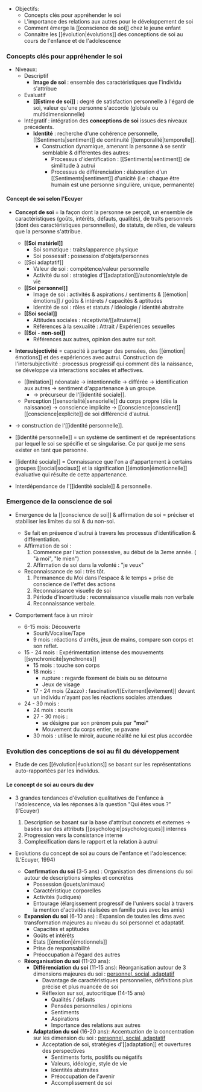 
- Objectifs:
	- Concepts clés pour appréhender le soi
	- L'importance des relations aux autres pour le développement de soi
	- Comment émerge la [[conscience de soi]] chez le jeune enfant 
	- Connaitre les [[évolution|évolutions]] des conceptions de soi au cours de l'enfance et de l'adolescence


### Concepts clés pour appréhender le soi

- Niveaux:
	- Descriptif
		- **Image de soi** : ensemble des caractéristiques que l'individu s'attribue
	- Evaluatif 
		- **[[Estime de soi]]** : degré de satisfaction personnelle à l'égard de soi, valeur qu'une personne s'accorde (globale ou multidimensionnelle)
	- Intégratif : intégration des **conceptions de soi** issues des niveaux précédents.
		- **Identité** : recherche d'une cohérence personnelle, [[Sentiments|sentiment]] de continuité [[temporalité|temporelle]]. 
			- Construction dynamique, amenant la personne à se sentir semblable & différentes des autres:
				- Processus d'identification : [[Sentiments|sentiment]] de similitude à autrui
				- Processus de différenciation : élaboration d'un [[Sentiments|sentiment]] d'unicité (i.e : chaque être humain est une personne singulière, unique, permanente)

#### Concept de soi selon l'Ecuyer

- **Concept de soi** = la façon dont la personne se perçoit, un ensemble de caractéristiques (goûts, intérêts, défauts, qualités), de traits personnels (dont des caractéristiques personnelles), de statuts, de rôles, de valeurs que la personne s'attribue.
	- **[[Soi matériel]]**
		- Soi somatique : traits/apparence physique 
		- Soi possessif : possession d'objets/personnes 
	- [[Soi adaptatif]] 
		- Valeur de soi : compétence/valeur personnelle 
		- Activité du soi : stratégies d'[[adaptation]]/autonomie/style de vie 
	- **[[Soi personnel]]**
		- Image de soi : activités & aspirations / sentiments & [[émotion|émotions]] / goûts & intérets / capacités & aptitudes 
		- Identité de soi : rôles et statuts / idéologie / identité abstraite 
	- **[[Soi social]]**
		- Attitudes sociales : réceptivité/[[altruisme]] 
		- Références à la sexualité : Attrait / Expériences sexuelles 
	- **[[Soi - non-soi]]** 
		- Références aux autres, opinion des autre sur soit. 

- **Intersubjectivité** = capacité à partager des pensées, des [[émotion|émotions]] et des expériences avec autrui. Construction de l'intersubjectivité : processus progressif qui comment dès la naissance, se développe via interactions sociales et affectives. 
	- [[Imitation]] néonatale -> intentionnelle -> différée -> identification aux autres -> sentiment d'appartenance à un groupe. 
		- -> précurseur de l'[[identité sociale]].
	- Perception [[sensorialité|sensorielle]] du corps propre (dès la naissance) -> conscience implicite -> [[conscience|conscient]] [[conscience|explicite]] de soi différencié d'autrui. 
- -> construction de l'[[identité personnelle]].

- [[identité personnelle]] = un système de sentiment et de représentations par lequel le soi se spécifie et se singularise. Ce par quoi je me sens exister en tant que personne. 
- [[identité sociale]] = Connaissance que l'on a d'appartement à certains groupes [[social|sociaux]] et la signification [[émotion|émotionnelle]] évaluative qui résulte de cette appartenance. 

- Interdépendance de l'[[identité sociale]] & personnelle. 

### Emergence de la conscience de soi 

- Emergence de la [[conscience de soi]] & affirmation de soi  = préciser et stabiliser les limites du soi & du non-soi.
	- Se fait en présence d'autrui à travers les processus d'identification & différentiation. 
	- Affirmation de soi :
		1. Commence par l'action possessive, au début de la 3eme année. ( "à moi", "le mien")
		2. Affirmation de soi dans la volonté : "je veux"
	- Reconnaissance de soi : très tôt.
		1. Permanence du Moi dans l'espace & le temps + prise de conscience de l'effet des actions
		2. Reconnaissance visuelle de soi
		3. Période d'incertitude : reconnaissance visuelle mais non verbale
		4. Reconnaissance verbale. 
	

- Comportement face à un miroir 
	- 6-15 mois: Découverte
		- Sourit/Vocalise/Tape
		- 9 mois : réactions d'arrêts, jeux de mains, compare son corps et son reflet. 
	- 15 - 24 mois : Expérimentation intense des mouvements [[synchronicité|synchrones]] 
		- 15 mois : touche son corps
		- 18 mois : 
			- rupture : regarde fixement de biais ou se détourne
			- Jeux de visage
		- 17 - 24 mois (Zazzo) : fascination/[[Evitement|évitement]] devant un individu n'ayant pas les réactions sociales attendues
	- 24 - 30 mois :
		- 24 mois : souris 
		- 27 - 30 mois : 
			- se désigne par son prénom puis par **"moi"**
			- Mouvement du corps entier, se pavane
		- 30 mois : utilise le miroir, aucune réalité ne lui est plus accordée


### Evolution des conceptions de soi au fil du développement 

- Etude de ces [[évolution|évolutions]] se basant sur les représentations auto-rapportées par les individus. 

#### Le concept de soi au cours du dev 

- 3 grandes tendances d'évolution qualitatives de l'enfance à l'adolescence, via les réponses à la question "Qui êtes vous ?" (l'Ecuyer)
	1. Description se basant sur la base d'attribut concrets et externes -> basées sur des attributs [[psychologie|psychologiques]] internes 
	2. Progression vers la consistance interne 
	3. Complexification dans le rapport et la relation à autrui 

- Evolutions du concept de soi au cours de l'enfance et l'adolescence: (L'Ecuyer, 1994)
	- **Confirmation du soi** (3-5 ans) : Organisation des dimensions du soi autour de descriptions simples et concrètes
		- Possession (jouets/animaux)
		- Caractéristique corporelles
		- Activités (ludiques)
		- Entourage (élargissement progressif de l'univers social à travers la mention d'activités réalisées en famille puis avec les amis)
	- **Expansion du soi** (6-10 ans) : Expansion de toutes les dims avec transformation majeures au niveau du soi personnel et adaptatif. 
		- Capacités et aptitudes
		- Goûts et intérêts 
		- Etats [[émotion|émotionnels]] 
		- Prise de responsabilité 
		- Préoccupation à l'égard des autres 
	- **Réorganisation du soi** (11-20 ans):
		- **Différenciation du soi** (11-15 ans): Réorganisation autour de 3 dimensions majeures du soi : <u>personnel, social, adaptatif</u>
			- Davantage de caractéristiques personnelles, définitions plus précise et plus nuancée de soi
			- Réflexion sur soi, autocritique (14-15 ans)
				- Qualités / défauts
				- Pensées personnelles / opinions
				- Sentiments
				- Aspirations
				- Importance des relations aux autres
		- **Adaptation du soi** (16-20 ans): Accentuation de la concentration sur les dimension du soi : <u>personnel, social, adaptatif</u> 
			- Acceptation de soi, stratégies d'[[adaptation]] et ouvertures des perspectives 
				- Sentiments forts, positifs ou négatifs 
				- Valeurs, idéologie, style de vie
				- Identités abstraites 
				- Préoccupation de l'avenir 
				- Accomplissement de soi

 
